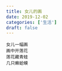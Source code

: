 ```yaml
---
title: 女儿的画
date: 2019-12-02
categories: ['生活']
draft: false
---
```


```
女儿一幅画
画中开莲花
莲花藏青蛙
几只癞蛤蟆
```
